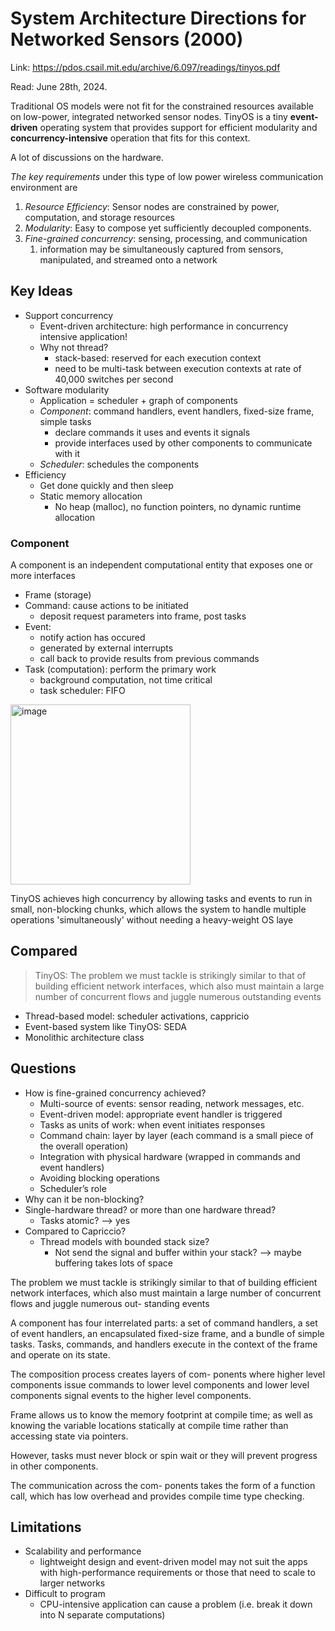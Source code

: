 # System Architecture Directions for Networked Sensors (2000)

Link: https://pdos.csail.mit.edu/archive/6.097/readings/tinyos.pdf

Read: June 28th, 2024.


Traditional OS models were not fit for the constrained resources available on low-power, integrated networked sensor nodes. TinyOS is a tiny **event-driven** operating system that provides support for efficient modularity and **concurrency-intensive** operation that fits for this context. 

 A lot of discussions on the hardware. 

_The key requirements_ under this type of low power wireless communication environment are
1. _Resource Efficiency_: Sensor nodes are constrained by power, computation, and storage resources
2. _Modularity_: Easy to compose yet sufficiently decoupled components.
3. _Fine-grained concurrency_: sensing, processing, and communication
    1. information may be simultaneously captured from sensors, manipulated, and streamed onto a network 


## Key Ideas 
* Support concurrency
    * Event-driven architecture: high performance in concurrency intensive application! 
    * Why not thread?
       * stack-based: reserved for each execution context
       * need to be multi-task between execution contexts at rate of 40,000 switches per second  
* Software modularity
    *  Application = scheduler + graph of components
    *  _Component_: command handlers, event handlers, fixed-size frame, simple tasks
        * declare commands it uses and events it signals
        * provide interfaces used by other components to communicate with it  
    *  _Scheduler_: schedules the components 
*  Efficiency
    *  Get done quickly and then sleep
    *  Static memory allocation
        *  No heap (malloc), no function pointers, no dynamic runtime allocation    

### Component
A component is an independent computational entity that exposes one or more interfaces 

* Frame (storage) 
* Command: cause actions to be initiated 
   * deposit request parameters into frame, post tasks 
* Event: 
   * notify action has occured
   * generated by external interrupts
   * call back to provide results from previous commands 
* Task (computation): perform the primary work
   * background computation, not time critical 
   * task scheduler: FIFO  

<img width="288" alt="image" src="https://github.com/lynnliu030/os-prelim/assets/39693493/2ecada51-d8c0-4aa5-af93-26958388d6d5">

TinyOS achieves high concurrency by allowing tasks and events to run in small, non-blocking chunks, which allows the system to handle multiple operations 'simultaneously' without needing a heavy-weight OS laye

## Compared 
> TinyOS: The problem we must tackle is strikingly similar to that of building efficient network interfaces, which also must maintain a large number of concurrent flows and juggle numerous outstanding events

* Thread-based model: scheduler activations, cappricio
* Event-based system like TinyOS: SEDA
* Monolithic architecture class 


## Questions

- How is fine-grained concurrency achieved?
    - Multi-source of events: sensor reading, network messages, etc.
    - Event-driven model: appropriate event handler is triggered
    - Tasks as units of work: when event initiates responses
    - Command chain: layer by layer (each command is a small piece of the overall operation)
    - Integration with physical hardware (wrapped in commands and event handlers)
    - Avoiding blocking operations
    - Scheduler’s role
- Why can it be non-blocking?
- Single-hardware thread? or more than one hardware thread?
    - Tasks atomic? —> yes
- Compared to Capriccio?
    - Thread models with bounded stack size?
        - Not send the signal and buffer within your stack? —> maybe buffering takes lots of space

The problem we must tackle is strikingly similar to that of building efficient network interfaces, which also must maintain a large number of concurrent flows and juggle numerous out- standing events

A component has four interrelated parts: a set of command handlers, a set of event handlers, an encapsulated fixed-size frame, and a bundle of simple tasks. Tasks, commands, and handlers execute in the context of the frame and operate on its state.

The composition process creates layers of com- ponents where higher level components issue commands to lower level components and lower level components signal events to the higher level components.

Frame allows us to know the memory footprint at compile time; as well as knowing the variable locations statically at compile time rather than accessing state via pointers. 

However, tasks must never block or spin wait or they will prevent progress in other components.

The communication across the com- ponents takes the form of a function call, which has low overhead and provides compile time type checking.

## Limitations

- Scalability and performance
    - lightweight design and event-driven model may not suit the apps with high-performance requirements or those that need to scale to larger networks
- Difficult to program
    - CPU-intensive application can cause a problem (i.e. break it down into N separate computations)